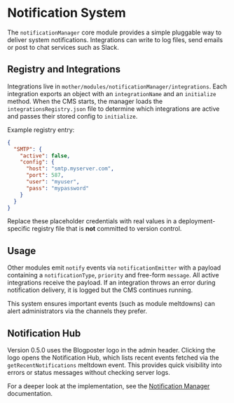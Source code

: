 # Notification System

The `notificationManager` core module provides a simple pluggable way to deliver
system notifications. Integrations can write to log files, send emails or post
to chat services such as Slack.

## Registry and Integrations

Integrations live in `mother/modules/notificationManager/integrations`. Each
integration exports an object with an `integrationName` and an `initialize`
method. When the CMS starts, the manager loads the `integrationsRegistry.json`
file to determine which integrations are active and passes their stored config to
`initialize`.

Example registry entry:
```json
{
  "SMTP": {
    "active": false,
    "config": {
      "host": "smtp.myserver.com",
      "port": 587,
      "user": "myuser",
      "pass": "mypassword"
    }
  }
}
```
Replace these placeholder credentials with real values in a deployment-specific
registry file that is **not** committed to version control.

## Usage

Other modules emit `notify` events via `notificationEmitter` with a payload
containing a `notificationType`, `priority` and free-form `message`. All active
integrations receive the payload. If an integration throws an error during
notification delivery, it is logged but the CMS continues running.

This system ensures important events (such as module meltdowns) can alert
administrators via the channels they prefer.

## Notification Hub

Version 0.5.0 uses the Blogposter logo in the admin header. Clicking the logo opens the
Notification Hub, which lists recent events fetched via the
`getRecentNotifications` meltdown event. This provides quick visibility into
errors or status messages without checking server logs.

For a deeper look at the implementation, see the [Notification Manager](modules/notificationManager.md) documentation.
